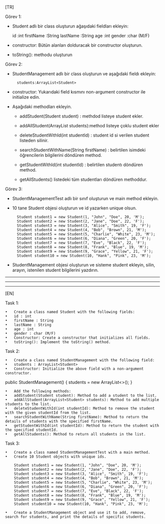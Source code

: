 [TR]

Görev 1:

- Student adlı bir class oluşturun ağaşıdaki fieldları ekleyin:

  id        :int
  firstName :String
  lastName  :String
  age       :int
  gender    :char (M/F)

- constructor: Bütün alanları dolduracak bir constructor oluşturun.

- toString(): methodu oluşturun




Görev 2:

- StudentManagement adlı bir class oluşturun ve aşağıdaki fieldı ekleyin:

        students:ArrayList<Student>

- constructor: Yukarıdaki field kısmını non-argument constructor ile initialize edin.


- Aşağıdaki methodları ekleyin.

  * addStudent(Student student) : methdod listeye student ekler.

  * addAllStudent(ArrayList<Student> students):method listeye çoklu student ekler

  * deleteStudentWithId(int studentId) : student id si verilen student listeden silinir.

  * searchStudentWithName(String firstName) : belirtilen isimdeki öğrencilerin bilgilerini döndüren method.

  * getStudentWithId(int studentId) : belirtilen studentı döndüren method.

  * getAllStudents() listedeki tüm studentları döndüren methoddur.





Görev 3:

- StudentManagementTest adlı bir sınıf oluşturun ve main method ekleyin.


- 10 tane Student objesi oluşturun ve id yazarken unique olsun.

        Student student1 = new Student(1, "John", "Doe", 20, 'M');
        Student student2 = new Student(2, "Jane", "Doe", 22, 'F');
        Student student3 = new Student(3, "Alice", "Smith", 19, 'F');
        Student student4 = new Student(4, "Bob", "Brown", 21, 'M');
        Student student5 = new Student(5, "Charlie", "White", 23, 'M');
        Student student6 = new Student(6, "Diana", "Green", 20, 'F');
        Student student7 = new Student(7, "Eve", "Black", 22, 'F');
        Student student8 = new Student(8, "Frank", "Blue", 19, 'M');
        Student student9 = new Student(9, "Grace", "Yellow", 21, 'F');
        Student student10 = new Student(10, "Hank", "Pink", 23, 'M');


- StudentManagement objesi oluşturun ve sisteme student ekleyin, silin, arayın, istenilen student bilgilerini yazdırın.



---
---
---



[EN]

Task 1:

	•	Create a class named Student with the following fields:
	•	id : int
	•	firstName : String
	•	lastName : String
	•	age : int
	•	gender : char (M/F)
	•	Constructor: Create a constructor that initializes all fields.
	•	toString(): Implement the toString() method.

Task 2:

	•	Create a class named StudentManagement with the following field:
	•	students : ArrayList<Student>
	•	Constructor: Initialize the above field with a non-argument constructor.

public StudentManagement() {
    students = new ArrayList<>();
}

	•	Add the following methods:
	•	addStudent(Student student): Method to add a student to the list.
	•	addAllStudent(ArrayList<Student> students): Method to add multiple students to the list.
	•	deleteStudentWithId(int studentId): Method to remove the student with the given studentId from the list.
	•	searchStudentWithName(String firstName): Method to return the details of students with the specified firstName.
	•	getStudentWithId(int studentId): Method to return the student with the specified studentId.
	•	getAllStudents(): Method to return all students in the list.

Task 3:

	•	Create a class named StudentManagementTest with a main method.
	•	Create 10 Student objects with unique ids.

		Student student1 = new Student(1, "John", "Doe", 20, 'M');
		Student student2 = new Student(2, "Jane", "Doe", 22, 'F');
		Student student3 = new Student(3, "Alice", "Smith", 19, 'F');
		Student student4 = new Student(4, "Bob", "Brown", 21, 'M');
		Student student5 = new Student(5, "Charlie", "White", 23, 'M');
		Student student6 = new Student(6, "Diana", "Green", 20, 'F');
		Student student7 = new Student(7, "Eve", "Black", 22, 'F');
		Student student8 = new Student(8, "Frank", "Blue", 19, 'M');
		Student student9 = new Student(9, "Grace", "Yellow", 21, 'F');
		Student student10 = new Student(10, "Hank", "Pink", 23, 'M');

	•	Create a StudentManagement object and use it to add, remove, search for students, and print the details of specific students.
